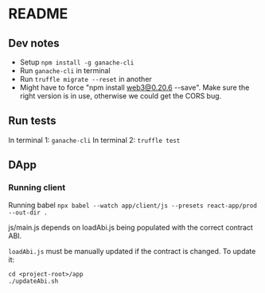 # README

## Dev notes

* Setup `npm install -g ganache-cli`
* Run `ganache-cli` in terminal
* Run `truffle migrate --reset` in another
* Might have to force "npm install web3@0.20.6 --save". Make sure the right version is in use,
otherwise we could get the CORS bug.

## Run tests

In terminal 1: `ganache-cli`
In terminal 2: `truffle test`


## DApp

### Running client


Running babel
`npx babel --watch app/client/js --presets react-app/prod --out-dir .`


js/main.js depends on loadAbi.js being populated with the correct contract ABI.

`loadAbi.js` must be manually updated if the contract is changed. To update it:

```
cd <project-root>/app
./updateAbi.sh
```